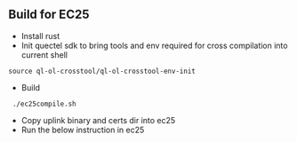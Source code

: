 
Build for EC25
--------------

* Install rust
* Init quectel sdk to bring tools and env required for cross compilation into current shell

```
source ql-ol-crosstool/ql-ol-crosstool-env-init
```
* Build
```
 ./ec25compile.sh
```

* Copy uplink binary and certs dir into ec25
* Run the below instruction in ec25
